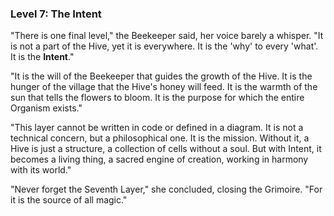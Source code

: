### Level 7: The Intent

"There is one final level," the Beekeeper said, her voice barely a whisper. "It is not a part of the Hive, yet it is everywhere. It is the 'why' to every 'what'. It is the **Intent**."

"It is the will of the Beekeeper that guides the growth of the Hive. It is the hunger of the village that the Hive's honey will feed. It is the warmth of the sun that tells the flowers to bloom. It is the purpose for which the entire Organism exists."

"This layer cannot be written in code or defined in a diagram. It is not a technical concern, but a philosophical one. It is the mission. Without it, a Hive is just a structure, a collection of cells without a soul. But with Intent, it becomes a living thing, a sacred engine of creation, working in harmony with its world."

"Never forget the Seventh Layer," she concluded, closing the Grimoire. "For it is the source of all magic."

